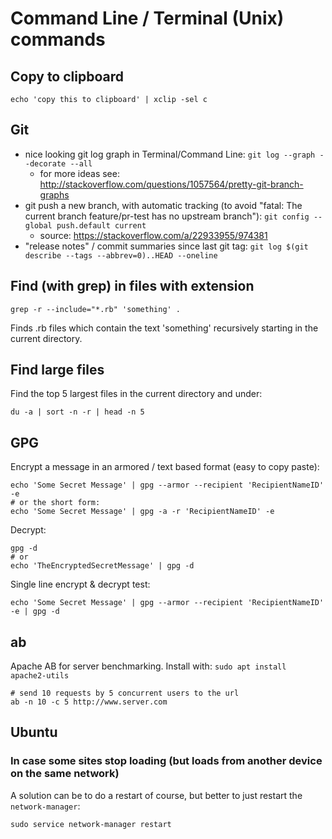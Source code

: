 # Command Line / Terminal (Unix) commands

## Copy to clipboard

```
echo 'copy this to clipboard' | xclip -sel c
```

## Git

- nice looking git log graph in Terminal/Command Line: `git log --graph --decorate --all`
    - for more ideas see: http://stackoverflow.com/questions/1057564/pretty-git-branch-graphs
- git push a new branch, with automatic tracking (to avoid "fatal: The current branch feature/pr-test has no upstream branch"): `git config --global push.default current`
    - source: https://stackoverflow.com/a/22933955/974381
- "release notes" / commit summaries since last git tag: `git log $(git describe --tags --abbrev=0)..HEAD --oneline`


## Find (with grep) in files with extension

```
grep -r --include="*.rb" 'something' .
```

Finds .rb files which contain the text 'something' recursively starting in the current directory.

## Find large files

Find the top 5 largest files in the current directory and under:

```
du -a | sort -n -r | head -n 5
```

## GPG

Encrypt a message in an armored / text based format (easy to copy paste):

```
echo 'Some Secret Message' | gpg --armor --recipient 'RecipientNameID' -e
# or the short form:
echo 'Some Secret Message' | gpg -a -r 'RecipientNameID' -e
```

Decrypt:

```
gpg -d
# or
echo 'TheEncryptedSecretMessage' | gpg -d
```

Single line encrypt & decrypt test:

```
echo 'Some Secret Message' | gpg --armor --recipient 'RecipientNameID' -e | gpg -d
```

## ab

Apache AB for server benchmarking.
Install with: `sudo apt install apache2-utils`

```
# send 10 requests by 5 concurrent users to the url
ab -n 10 -c 5 http://www.server.com
```

## Ubuntu

### In case some sites stop loading (but loads from another device on the same network)

A solution can be to do a restart of course, but better to just restart the `network-manager`:

```
sudo service network-manager restart
```
